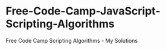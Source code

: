 # Free-Code-Camp-JavaScript-Scripting-Algorithms
Free Code Camp Scripting Algorithms - My Solutions

